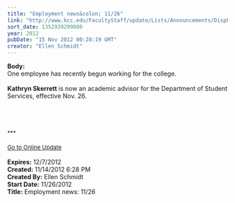 ```yaml
---
title: "Employment news&colon; 11/26"
link: "http://www.kcc.edu/FacultyStaff/update/Lists/Announcements/DispForm.aspx?ID=909"
sort_date: 1352939299000
year: 2012
pubDate: "15 Nov 2012 00:28:19 GMT"
creator: "Ellen Schmidt"
---
```


<div><b>Body:</b> <div class="ExternalClassF2AC1AC9E196467DA19795CAF51FC404"><div>One employee has recently begun working for the college.</div>
<div> </div>
<div><strong>Kathryn Skerrett</strong> is now an academic advisor for the Department of Student Services, effective Nov. 26. </div>
<div> </div>
<div> </div>
<div>
<div> </div>
<div> </div>
<div>
<div><font size="2">***</font></div>
<div> </div>
<div><font size="2"><a href="/FacultyStaff/update/Pages/dailyupdate.aspx">Go to Online Update</a></font><font size="2"></font></div>
<div><font size="2"></font> </div></div></div></div></div>
<div><b>Expires:</b> 12/7/2012</div>
<div><b>Created:</b> 11/14/2012 6:28 PM</div>
<div><b>Created By:</b> Ellen Schmidt</div>
<div><b>Start Date:</b> 11/26/2012</div>
<div><b>Title:</b> Employment news: 11/26</div>
